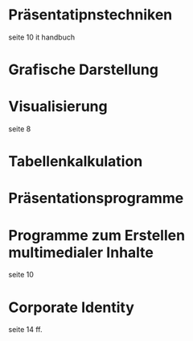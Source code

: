 # Präsentatipnstechniken
seite 10 it handbuch
# Grafische Darstellung

# Visualisierung
seite 8
# Tabellenkalkulation

# Präsentationsprogramme

# Programme zum Erstellen multimedialer Inhalte
seite 10
# Corporate Identity
seite 14 ff.